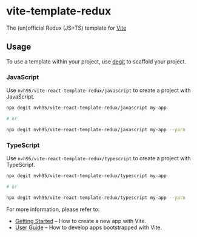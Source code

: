 # vite-template-redux

The (un)official Redux (JS+TS) template for [Vite](https://vitejs.dev)

## Usage

To use a template within your project, use [degit](https://github.com/Rich-Harris/degit) to scaffold your project.

### JavaScript

Use `nvh95/vite-react-template-redux/javascript` to create a project with JavaScript.

```sh
npx degit nvh95/vite-react-template-redux/javascript my-app

# or

npx degit nvh95/vite-react-template-redux/javascript my-app --yarn
```

### TypeScript

Use `nvh95/vite-react-template-redux/typescript` to create a project with TypeScript.

```sh
npx degit nvh95/vite-react-template-redux/typescript my-app

# or

npx degit nvh95/vite-react-template-redux/typescript my-app --yarn
```

For more information, please refer to:

- [Getting Started](https://vitejs.dev/guide/#scaffolding-your-first-vite-project) – How to create a new app with Vite.
- [User Guide](https://vitejs.dev) – How to develop apps bootstrapped with Vite.
